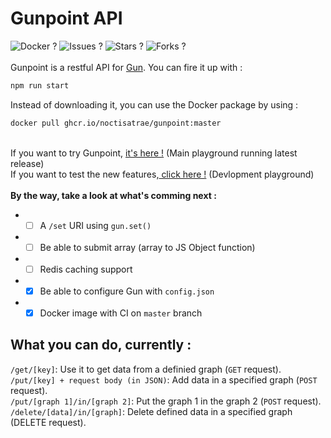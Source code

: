 # Gunpoint API
![Docker ?](https://github.com/noctisatrae/gunpoint/actions/workflows/docker-publish.yml/badge.svg) ![Issues ?](https://img.shields.io/github/issues/noctisatrae/gunpoint) ![Stars ?](https://img.shields.io/github/stars/noctisatrae/gunpoint) ![Forks ?](https://img.shields.io/github/forks/noctisatrae/gunpoint) \
\
Gunpoint is a restful API for [Gun](https://github.com/amark/gun). You can fire it up with :
```sh
npm run start
```

Instead of downloading it, you can use the Docker package by using :
```sh
docker pull ghcr.io/noctisatrae/gunpoint:master
```
\
If you want to try Gunpoint, [it's here !](https://gunpoint.herokuapp.com) (Main playground running latest release) \
If you want to test the new features,[ click here !](https://gunpoint-dev.herokuapp.com) (Devlopment playground) \
\
**By the way, take a look at what's comming next :**
- - [ ] A `/set` URI using `gun.set()`
- - [ ] Be able to submit array (array to JS Object function)
- - [ ] Redis caching support
- - [X] Be able to configure Gun with `config.json`
- - [X] Docker image with CI on `master` branch

## What you can do, currently :
`/get/[key]`: Use it to get data from a definied graph (`GET` request). \
`/put/[key] + request body (in JSON)`: Add data in a specified graph (`POST` request). \
`/put/[graph 1]/in/[graph 2]`: Put the graph 1 in the graph 2 (`POST` request). \
`/delete/[data]/in/[graph]`: Delete defined data in a specified graph (DELETE request).
